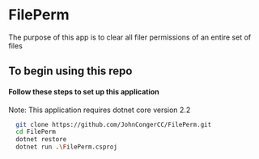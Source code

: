 # FilePerm
The purpose of this app is to clear all filer permissions of an entire set of files

## To begin using this repo 
#### Follow these steps to set up this application
Note: This application requires dotnet core version 2.2
``` bash
  git clone https://github.com/JohnCongerCC/FilePerm.git
  cd FilePerm
  dotnet restore
  dotnet run .\FilePerm.csproj
```
